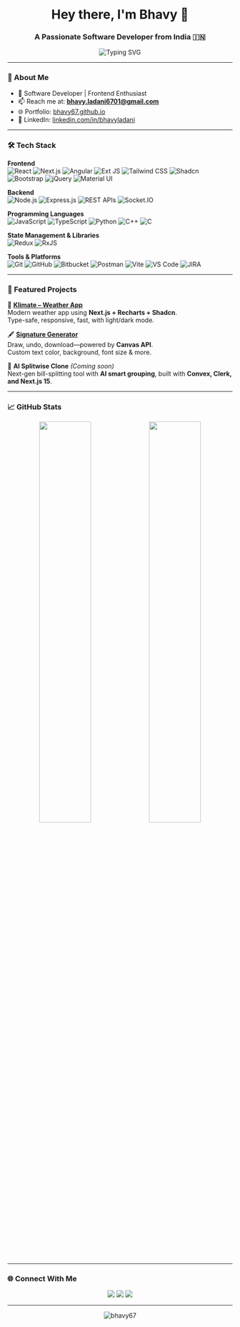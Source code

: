 <h1 align="center">Hey there, I'm Bhavy 👋</h1>
<h3 align="center">A Passionate Software Developer from India 🇮🇳</h3>

<p align="center">
  <img src="https://readme-typing-svg.herokuapp.com?font=Fira+Code&weight=500&pause=1200&duration=900&color=F97316&center=true&vCenter=true&width=500&lines=Deploy.+Pray.+Repeat.;It+worked+on+my+machine.;One+more+commit.+I+swear.;Move+fast.+Break+everything.;Code.+Coffee.+Cry.+Repeat.;It%E2%80%99s+not+a+bug,+it%E2%80%99s+a+feature.;Will+fix+in+prod.;Just+one+more+console.log%E2%80%A6" alt="Typing SVG" />
</p>


---

### 🧠 About Me

- 🚀 Software Developer | Frontend Enthusiast
- 📫 Reach me at: **bhavy.ladani6701@gmail.com**
- 🌐 Portfolio: [bhavy67.github.io](https://bhavy67.github.io)
- 💼 LinkedIn: [linkedin.com/in/bhavyladani](https://linkedin.com/in/bhavyladani)

---

### 🛠️ Tech Stack

**Frontend**  
![React](https://img.shields.io/badge/-React-black?style=flat-square&logo=react)
![Next.js](https://img.shields.io/badge/-Next.js-black?style=flat-square&logo=next.js)
![Angular](https://img.shields.io/badge/-Angular-black?style=flat-square&logo=angular)
![Ext JS](https://img.shields.io/badge/-Ext%20JS-black?style=flat-square)
![Tailwind CSS](https://img.shields.io/badge/-TailwindCSS-black?style=flat-square&logo=tailwind-css)
![Shadcn](https://img.shields.io/badge/-Shadcn-black?style=flat-square)
![Bootstrap](https://img.shields.io/badge/-Bootstrap-black?style=flat-square&logo=bootstrap)
![jQuery](https://img.shields.io/badge/-jQuery-black?style=flat-square&logo=jquery)
![Material UI](https://img.shields.io/badge/-Material%20UI-black?style=flat-square&logo=mui)

**Backend**  
![Node.js](https://img.shields.io/badge/-Node.js-black?style=flat-square&logo=node.js)
![Express.js](https://img.shields.io/badge/-Express.js-black?style=flat-square&logo=express)
![REST APIs](https://img.shields.io/badge/-REST%20APIs-black?style=flat-square)
![Socket.IO](https://img.shields.io/badge/-Socket.IO-black?style=flat-square&logo=socket.io)

**Programming Languages**  
![JavaScript](https://img.shields.io/badge/-JavaScript-black?style=flat-square&logo=javascript)
![TypeScript](https://img.shields.io/badge/-TypeScript-black?style=flat-square&logo=typescript)
![Python](https://img.shields.io/badge/-Python-black?style=flat-square&logo=python)
![C++](https://img.shields.io/badge/-C++-black?style=flat-square&logo=c%2B%2B)
![C](https://img.shields.io/badge/-C-black?style=flat-square&logo=c)

**State Management & Libraries**  
![Redux](https://img.shields.io/badge/-Redux-black?style=flat-square&logo=redux)
![RxJS](https://img.shields.io/badge/-RxJS-black?style=flat-square&logo=rxjs)

**Tools & Platforms**  
![Git](https://img.shields.io/badge/-Git-black?style=flat-square&logo=git)
![GitHub](https://img.shields.io/badge/-GitHub-black?style=flat-square&logo=github)
![Bitbucket](https://img.shields.io/badge/-Bitbucket-black?style=flat-square&logo=bitbucket)
![Postman](https://img.shields.io/badge/-Postman-black?style=flat-square&logo=postman)
![Vite](https://img.shields.io/badge/-Vite-black?style=flat-square&logo=vite)
![VS Code](https://img.shields.io/badge/-VS%20Code-black?style=flat-square&logo=visualstudiocode)
![JIRA](https://img.shields.io/badge/-JIRA-black?style=flat-square&logo=jira)

---

### 🌟 Featured Projects

🧭 **[Klimate – Weather App](https://klimate-bhavy.vercel.app/)**  
Modern weather app using **Next.js + Recharts + Shadcn**.  
Type-safe, responsive, fast, with light/dark mode.

🖋️ **[Signature Generator](https://signature-bhavy.vercel.app/)**  
Draw, undo, download—powered by **Canvas API**.  
Custom text color, background, font size & more.

🧮 **AI Splitwise Clone** *(Coming soon)*  
Next-gen bill-splitting tool with **AI smart grouping**, built with **Convex, Clerk, and Next.js 15**.

---

### 📈 GitHub Stats

<p align="center">
  <img width="48%" src="https://github-readme-stats.vercel.app/api?username=bhavy67&show_icons=true&theme=radical" />
  <img width="48%" src="https://github-readme-stats.vercel.app/api/top-langs/?username=bhavy67&layout=compact&theme=radical" />
</p>

---

### 🌐 Connect With Me

<p align="center">
  <a href="https://linkedin.com/in/bhavyladani" target="_blank"><img src="https://img.shields.io/badge/LinkedIn-0077B5?style=for-the-badge&logo=linkedin&logoColor=white"/></a>
  <a href="https://www.leetcode.com/bhavyladani" target="_blank"><img src="https://img.shields.io/badge/LeetCode-FFA116?style=for-the-badge&logo=leetcode&logoColor=black"/></a>
  <a href="mailto:bhavy.ladani6701@gmail.com"><img src="https://img.shields.io/badge/Email-D14836?style=for-the-badge&logo=gmail&logoColor=white"/></a>
</p>

---

<p align="center">
  <img src="https://komarev.com/ghpvc/?username=bhavy67&style=flat-square&color=orange" alt="bhavy67" />
</p>
